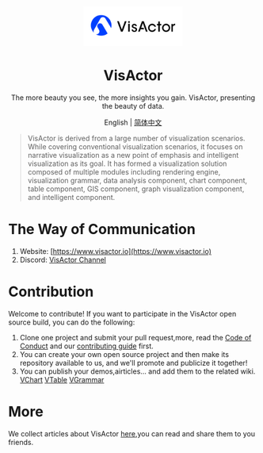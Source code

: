 <div align="center">
  <a href="" target="_blank">
    <img alt="VisActor Logo" width="200" src="https://github.com/VisActor/.github/blob/main/profile/500_200.svg"/>
  </a>
</div>

<div align="center">
  <h1>VisActor</h1>
</div>

<div align="center">

The more beauty you see, the more insights you gain. VisActor, presenting the beauty of data.

</div>

<div align="center">

English | [简体中文](https://github.com/VisActor/.github/blob/main/profile/README.zh-CN.md)

</div>

> VisActor is derived from a large number of visualization scenarios. While covering conventional visualization scenarios, it focuses on narrative visualization as a new point of emphasis and intelligent visualization as its goal. It has formed a visualization solution composed of multiple modules including rendering engine, visualization grammar, data analysis component, chart component, table component, GIS component, graph visualization component, and intelligent component.

# The Way of Communication

1. Website: [https://www.visactor.io](https://www.visactor.io)
2. Discord: [VisActor Channel](https://discord.gg/3wPyxVyH6m)

# Contribution

Welcome to contribute!
If you want to participate in the VisActor open source build, you can do the following:
1. Clone one project and submit your pull request,more, read the [Code of Conduct](https://github.com/VisActor/VChart/blob/develop/CODE_OF_CONDUCT.md) and our [contributing guide](https://github.com/VisActor/VChart/blob/develop/CONTRIBUTING.md) first.
2. You can create your own open source project and then make its repository available to us, and we'll promote and publicize it together!
3. You can publish your demos,airticles... and add them to the related wiki.
  [VChart](https://github.com/VisActor/VChart/wiki/Showcase-Your-Visualizations-Created-Using-@visactor-vchart)
  [VTable](https://github.com/VisActor/VTable/wiki/Showcase-Your-Visualizations-Created-Using-@visactor-vtable)
  [VGrammar](https://github.com/VisActor/VGrammar/wiki/Showcase-Your-Visualizations-Created-Using-@visactor-vgrammar)

# More

We collect articles about VisActor [here](https://github.com/VisActor/.github/wiki/All-articles-about-VisActor),you can read and share them to you friends.
